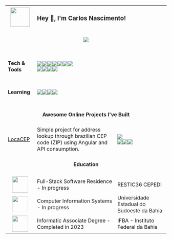 <table>
 <tr>
  <td align="center"><img src="https://custom-doodle.com/wp-content/uploads/doodle/pokemon-mew-pixel/pokemon-mew-pixel-doodle.gif" width="60px"></td>
  <td colspan="2"><h3>Hey 👋, I'm Carlos Nascimento!</h3></td>
 </tr>
 <tr>
  <td colspan="3" align="center"><h5><a href="https://www.linkedin.com/in/bycarlos//" target="_blank"><img src="https://img.shields.io/badge/linkedin-%230077B5.svg?style=for-the-badge&logo=linkedin&logoColor=white)"/></a>
 </tr>
 <tr>
  <td><h4>Tech & Tools</h4></td>
  <td colspan="2"><div display="flex"><img src="https://img.shields.io/badge/c%23-%23239120.svg?style=for-the-badge&logo=csharp&logoColor=white"/><img src="https://img.shields.io/badge/.NET-5C2D91?style=for-the-badge&logo=.net&logoColor=white"/><img src="https://img.shields.io/badge/php-%23777BB4.svg?style=for-the-badge&logo=php&logoColor=white"/><img src="https://img.shields.io/badge/C-00599C?style=for-the-badge&logo=c&logoColor=white"/><img src="https://img.shields.io/badge/java-%23ED8B00.svg?style=for-the-badge&logo=openjdk&logoColor=white"/><img src="https://img.shields.io/badge/JavaScript-F7DF1E?style=for-the-badge&logo=javascript&logoColor=black"/><img src="https://img.shields.io/badge/typescript-%23007ACC.svg?style=for-the-badge&logo=typescript&logoColor=white"/><br><img src="https://img.shields.io/badge/HTML5-E34F26?style=for-the-badge&logo=html5&logoColor=white"/><img src="https://img.shields.io/badge/CSS3-1572B6?style=for-the-badge&logo=css3&logoColor=white"/><img src="https://img.shields.io/badge/angular-%23DD0031.svg?style=for-the-badge&logo=angular&logoColor=white"/><img src="https://img.shields.io/badge/bootstrap-%238511FA.svg?style=for-the-badge&logo=bootstrap&logoColor=white"/>
</div></td>
 </tr>
 <tr>
  <td><h4>Learning</h4></td>
  <td colspan="2"><img src="https://img.shields.io/badge/c%23-%23239120.svg?style=for-the-badge&logo=csharp&logoColor=white"/><img src="https://img.shields.io/badge/.NET-5C2D91?style=for-the-badge&logo=.net&logoColor=white"/><img src="https://img.shields.io/badge/typescript-%23007ACC.svg?style=for-the-badge&logo=typescript&logoColor=white"/><img src="https://img.shields.io/badge/angular-%23DD0031.svg?style=for-the-badge&logo=angular&logoColor=white"/></td>
 </tr>
 <tr>
  <td colspan="3" align="center"><h4>Awesome Online Projects I've Built</h4></td>
 </tr>
 <tr>
  <td>
   <a target="_blank" href="https://github.com/carloscdf/LocaCEP">LocaCEP</a>
  </td>
  <td>Simple project for address lookup through brazilian CEP code (ZIP) using Angular and API consumption.</td>
  <td><img src="https://img.shields.io/badge/typescript-%23007ACC.svg?style=for-the-badge&logo=typescript&logoColor=white"/><br><img src="https://img.shields.io/badge/HTML5-E34F26?style=for-the-badge&logo=html5&logoColor=white"/><img src="https://img.shields.io/badge/CSS3-1572B6?style=for-the-badge&logo=css3&logoColor=white"/><img src="https://img.shields.io/badge/angular-%23DD0031.svg?style=for-the-badge&logo=angular&logoColor=white"/></td>
 </tr>
 <td colspan="3" align="center" ><h4>Education</h4></td>
 </tr>
 <tr>
   </tr>
  <td align="center"><img src="https://18122004.vercel.app/assets/logos/cepedi.png" width="50px"/></td>
  <td>Full-Stack Software Residence - In progress</td>
  <td>RESTIC36 CEPEDI</td>
 </tr>
  <td align="center"><img src="https://18122004.vercel.app/assets/logos/uesb.png" width="50px"/></td>
  <td>Computer Information Systems - In progress</td>
  <td>Universidade Estadual do Sudoeste da Bahia</td>
  <tr>
  <td align="center"><img src="https://18122004.vercel.app/assets/logos/ifba.png" width="50px"/></td>
  <td>Informatic Associate Degree - Completed in 2023</td>
  <td>IFBA - Instituto Federal da Bahia</td>
 </tr>
 
</table>



